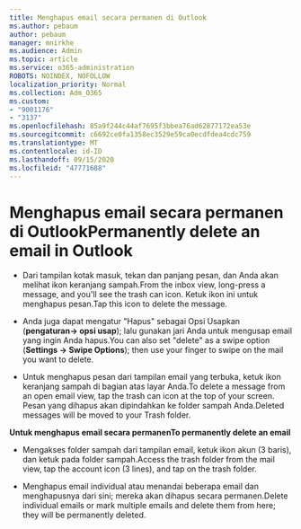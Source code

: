 ```yaml
---
title: Menghapus email secara permanen di Outlook
ms.author: pebaum
author: pebaum
manager: mnirkhe
ms.audience: Admin
ms.topic: article
ms.service: o365-administration
ROBOTS: NOINDEX, NOFOLLOW
localization_priority: Normal
ms.collection: Adm_O365
ms.custom:
- "9001176"
- "3137"
ms.openlocfilehash: 85a9f244c44af7695f3bbea76ad62877172ea53e
ms.sourcegitcommit: c6692ce0fa1358ec3529e59ca0ecdfdea4cdc759
ms.translationtype: MT
ms.contentlocale: id-ID
ms.lasthandoff: 09/15/2020
ms.locfileid: "47771688"
---
```

# <a name="permanently-delete-an-email-in-outlook"></a><span data-ttu-id="0eeb4-102">Menghapus email secara permanen di Outlook</span><span class="sxs-lookup"><span data-stu-id="0eeb4-102">Permanently delete an email in Outlook</span></span>

- <span data-ttu-id="0eeb4-103">Dari tampilan kotak masuk, tekan dan panjang pesan, dan Anda akan melihat ikon keranjang sampah.</span><span class="sxs-lookup"><span data-stu-id="0eeb4-103">From the inbox view, long-press a message, and you'll see the trash can icon.</span></span> <span data-ttu-id="0eeb4-104">Ketuk ikon ini untuk menghapus pesan.</span><span class="sxs-lookup"><span data-stu-id="0eeb4-104">Tap this icon to delete the message.</span></span>

- <span data-ttu-id="0eeb4-105">Anda juga dapat mengatur "Hapus" sebagai Opsi Usapkan (**pengaturan-> opsi usap**); lalu gunakan jari Anda untuk mengusap email yang ingin Anda hapus.</span><span class="sxs-lookup"><span data-stu-id="0eeb4-105">You can also set "delete" as a swipe option (**Settings -> Swipe Options**); then use your finger to swipe on the mail you want to delete.</span></span> 

- <span data-ttu-id="0eeb4-106">Untuk menghapus pesan dari tampilan email yang terbuka, ketuk ikon keranjang sampah di bagian atas layar Anda.</span><span class="sxs-lookup"><span data-stu-id="0eeb4-106">To delete a message from an open email view, tap the trash can icon at the top of your screen.</span></span> <span data-ttu-id="0eeb4-107">Pesan yang dihapus akan dipindahkan ke folder sampah Anda.</span><span class="sxs-lookup"><span data-stu-id="0eeb4-107">Deleted messages will be moved to your Trash folder.</span></span> 

<span data-ttu-id="0eeb4-108">**Untuk menghapus email secara permanen**</span><span class="sxs-lookup"><span data-stu-id="0eeb4-108">**To permanently delete an email**</span></span>

- <span data-ttu-id="0eeb4-109">Mengakses folder sampah dari tampilan email, ketuk ikon akun (3 baris), dan ketuk pada folder sampah.</span><span class="sxs-lookup"><span data-stu-id="0eeb4-109">Access the trash folder from the mail view, tap the account icon (3 lines), and tap on the trash folder.</span></span>

- <span data-ttu-id="0eeb4-110">Menghapus email individual atau menandai beberapa email dan menghapusnya dari sini; mereka akan dihapus secara permanen.</span><span class="sxs-lookup"><span data-stu-id="0eeb4-110">Delete individual emails or mark multiple emails and delete them from here; they will be permanently deleted.</span></span>